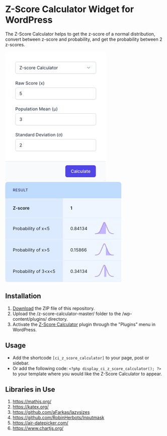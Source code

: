 # Z-Score Calculator Widget for WordPress

The Z-Score Calculator helps to get the z-score of a normal distribution, convert between z-score and probability, and get the probability between 2 z-scores.

![Z-Score Calculator Input Form](/assets/images/screenshot-1.png "Z-Score Calculator Input Form")
![Z-Score Calculator Calculation Results](/assets/images/screenshot-2.png "Z-Score Calculator Calculation Results")

## Installation

1. [Download](https://github.com/pub-calculator-io/age-calculator/archive/refs/heads/master.zip) the ZIP file of this repository.
2. Upload the /z-score-calculator-master/ folder to the /wp-content/plugins/ directory.
3. Activate the [Z-Score Calculator](https://www.calculator.io/z-score-calculator/ "Z-Score Calculator Homepage") plugin through the "Plugins" menu in WordPress.

## Usage
* Add the shortcode `[ci_z_score_calculator]` to your page, post or sidebar.
* Or add the following code: `<?php display_ci_z_score_calculator(); ?>` to your template where you would like the Z-Score Calculator to appear.

## Libraries in Use
1. https://mathjs.org/
2. https://katex.org/
3. https://github.com/aFarkas/lazysizes
4. https://github.com/RobinHerbots/Inputmask
5. https://air-datepicker.com/
6. https://www.chartjs.org/
